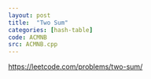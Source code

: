 ```yaml
---
layout: post
title:  "Two Sum"
categories: [hash-table]
code: ACMNB
src: ACMNB.cpp
---
```


https://leetcode.com/problems/two-sum/
